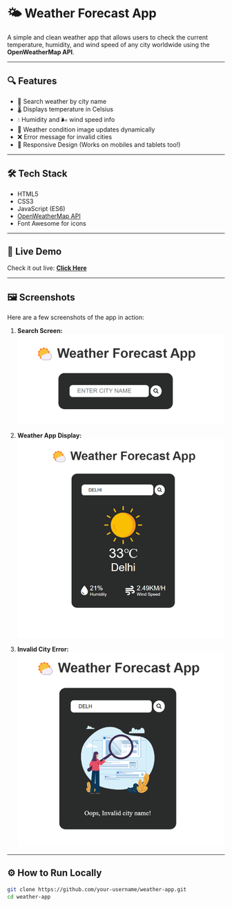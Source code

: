 # 🌤️ Weather Forecast App

A simple and clean weather app that allows users to check the current temperature, humidity, and wind speed of any city worldwide using the **OpenWeatherMap API**.

---

## 🔍 Features

- 🌆 Search weather by city name
- 🌡️ Displays temperature in Celsius
- 💧 Humidity and 🌬️ wind speed info
- 📸 Weather condition image updates dynamically
- ❌ Error message for invalid cities
- 🎯 Responsive Design (Works on mobiles and tablets too!)

---

## 🛠️ Tech Stack

- HTML5
- CSS3
- JavaScript (ES6)
- [OpenWeatherMap API](https://openweathermap.org/api)
- Font Awesome for icons

---

## 🚀 Live Demo

Check it out live: [**Click Here**](https://rohitkhot1718.github.io/weather-app/) 

---

## 🖼️ Screenshots

Here are a few screenshots of the app in action:

1. **Search Screen:**
   ![Search](./Images/Weather-Search.png)

2. **Weather App Display:**
   ![Weather App](./Images/Weather-App.png)

3. **Invalid City Error:**
   ![Invalid City](./Images/Inavlid-City.png)

---

## ⚙️ How to Run Locally

```bash
git clone https://github.com/your-username/weather-app.git
cd weather-app
